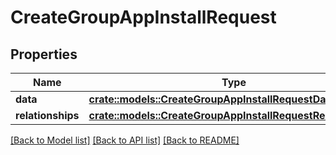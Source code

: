 # CreateGroupAppInstallRequest

## Properties

Name | Type | Description | Notes
------------ | ------------- | ------------- | -------------
**data** | [**crate::models::CreateGroupAppInstallRequestData**](createGroupAppInstall_request_data.md) |  | 
**relationships** | [**crate::models::CreateGroupAppInstallRequestRelationships**](createGroupAppInstall_request_relationships.md) |  | 

[[Back to Model list]](../README.md#documentation-for-models) [[Back to API list]](../README.md#documentation-for-api-endpoints) [[Back to README]](../README.md)



